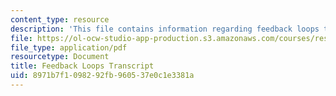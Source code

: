 ```yaml
---
content_type: resource
description: 'This file contains information regarding feedback loops transcript. '
file: https://ol-ocw-studio-app-production.s3.amazonaws.com/courses/res-tll-004-stem-concept-videos-fall-2013/8971b7f1098292fb960537e0c1e3381a_MITRES_TLL-004F13_FeeLoop.pdf
file_type: application/pdf
resourcetype: Document
title: Feedback Loops Transcript
uid: 8971b7f1-0982-92fb-9605-37e0c1e3381a
---
```

